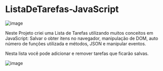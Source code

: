 # ListaDeTarefas-JavaScript

![image](https://user-images.githubusercontent.com/104043012/181939879-dcba4065-b032-432e-a246-df7da48e261f.png)

Neste Projeto criei uma Lista de Tarefas utilizando muitos conceitos em JavaScript: Salvar o obter itens no navegador, 
manipulação de DOM, auto número de funções utilizada e métodos, JSON e manipular eventos.

Nesta lista você pode adicionar e remover tarefas que ficarão salvas.

![image](https://user-images.githubusercontent.com/104043012/181941630-779cc122-701e-429e-aecc-8246a08229d0.png)
